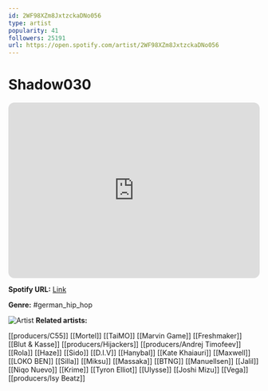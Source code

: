 ```yaml
---
id: 2WF98XZm8JxtzckaDNo056
type: artist
popularity: 41
followers: 25191
url: https://open.spotify.com/artist/2WF98XZm8JxtzckaDNo056
---
```

# Shadow030

<iframe style="border-radius:12px" src="https://open.spotify.com/embed/artist/2WF98XZm8JxtzckaDNo056" width="100%" height="352" frameBorder="0" allowfullscreen="" allow="autoplay; clipboard-write; encrypted-media; fullscreen; picture-in-picture" loading="lazy"></iframe>

**Spotify URL:** [Link](https://open.spotify.com/artist/2WF98XZm8JxtzckaDNo056)

**Genre:**  #german_hip_hop

![Artist](https://i.scdn.co/image/ab6761610000e5eb4425dceb841c274f8debcf83)
**Related artists:**

[[producers/C55]]
[[Mortel]]
[[TaiMO]]
[[Marvin Game]]
[[Freshmaker]]
[[Blut & Kasse]]
[[producers/Hijackers]]
[[producers/Andrej Timofeev]]
[[Rola]]
[[Haze]]
[[Sido]]
[[D.I.V]]
[[Hanybal]]
[[Kate Khaiauri]]
[[Maxwell]]
[[LOKO BEN]]
[[Silla]]
[[Miksu]]
[[Massaka]]
[[BTNG]]
[[Manuellsen]]
[[Jalil]]
[[Niqo Nuevo]]
[[Krime]]
[[Tyron Elliot]]
[[Ulysse]]
[[Joshi Mizu]]
[[Vega]]
[[producers/Isy Beatz]]
